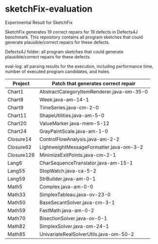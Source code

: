 # sketchFix-evaluation
Experimental Result for SketchFix

SketchFix generates 19 correct repairs for 19 defects in Defects4J benchmark. This repository contains all program sketches that could generate plausible/correct repairs for these defects. 

Defects4J folder: all program sketches that could generate plausible/correct repairs for these defects. 

eval-log: all parsing results for the execution, including performance time, number of executed program candidates, and holes. 

Project | Patch that generates correct repair
------------ | -------------
Chart1 | AbstractCategoryItemRenderer.java-om-35-0
Chart8 | Week.java-am-14-1
Chart9 | TimeSeries.java-cm-2-0
Chart11 | ShapeUtilities.java-am-5-0
Chart20 | ValueMarker.java-mem-5-12
Chart24 | GrayPaintScale.java-am-1-0 
Closure14 | ControlFlowAnalysis.java-am-2-2 
Closure62 | LightweightMessageFormatter.java-om-3-2
Closure126 | MinimizeExitPoints.java-cm-2-1
Lang6 | CharSequenceTranslator.java-am-15-1 
Lang55 | StopWatch.java-ca-5-2
Lang59 | StrBuilder.java-am-0-1
Math5 | Complex.java-am-0-0
Math33 | SimplexTableau.java-ov-23-0 
Math50 | BaseSecantSolver.java-cm-3-1
Math59 | FastMath.java-am-0-2
Math70 | BisectionSolver.java-ov-0-1
Math82 | SimplexSolver.java-om-24-1
Math85 | UnivariateRealSolverUtils.java-om-50-2



